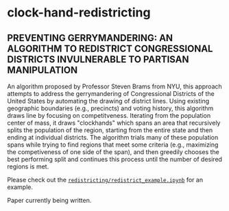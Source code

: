 # clock-hand-redistricting
## PREVENTING GERRYMANDERING: AN ALGORITHM TO REDISTRICT CONGRESSIONAL DISTRICTS INVULNERABLE TO PARTISAN MANIPULATION

An algorithm proposed by Professor Steven Brams from NYU, this approach attempts to address the gerrymandering of Congressional Districts of the United States by automating the drawing of district lines. Using existing geographic boundaries (e.g., precincts) and voting history, this algorithm draws line by focusing on competitveness. Iterating from the population center of mass, it draws "clockhands" which spans an area that recursively splits the population of the region, starting from the entire state and then ending at individual districts. The algorithm trials many of these population spans while trying to find regions that meet some criteria (e.g., maximizing the competiveness of one side of the span), and then greedily chooses the best performing split and continues this process until the number of desired regions is met.

Please check out the [`redistricting/redistrict_example.ipynb`](https://github.com/yagnesh7/clock-hand-redistricting/blob/main/redistricting/redistrict_example.ipynb) for an example.

Paper currently being written.